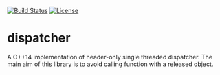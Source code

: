 [![Build Status](https://travis-ci.org/tekezo/dispatcher.svg?branch=master)](https://travis-ci.org/tekezo/dispatcher)
[![License](https://img.shields.io/badge/license-Boost%20Software%20License-blue.svg)](https://github.com/tekezo/dispatcher/blob/master/LICENSE.md)

# dispatcher

A C++14 implementation of header-only single threaded dispatcher.
The main aim of this library is to avoid calling function with a released object.
